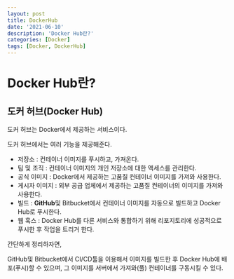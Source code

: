 ```yaml
---
layout: post
title: DockerHub
date: '2021-06-10'
description: 'Docker Hub란?'
categories: [Docker]
tags: [Docker, DockerHub]
---
```

# Docker Hub란?



## 도커 허브(Docker Hub)

도커 허브는 Docker에서 제공하는 서비스이다. 

도커 허브에서는 여러 기능을 제공해준다.

- 저장소 : 컨테이너 이미지를 푸시하고, 가져온다.
- 팀 및 조직 : 컨테이너 이미지의 개인 저장소에 대한 액세스를 관리한다.
- 공식 이미지 : Docker에서 제공하는 고품질 컨테이너 이미지를 가져와 사용한다.
- 게시자 이미지 : 외부 공급 업체에서 제공하는 고품질 컨테이너의 이미지를 가져와 사용한다.
- 빌드 : **GitHub**및 Bitbucket에서 컨테이너 이미지를 자동으로 빌드하고 Docker Hub로 푸시한다.
- 웹 훅스 : Docker Hub를 다른 서비스와 통합하기 위해 리포지토리에 성공적으로 푸시한 후 작업을 트리거 한다.



간단하게 정리하자면,

GitHub및 Bitbucket에서 CI/CD툴을 이용해서 이미지를 빌드한 후 Docker Hub에 배포(푸시)할 수 있으며, 그 이미지를 서버에서 가져와(풀) 컨테이너를 구동시킬 수 있다.


